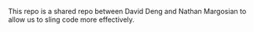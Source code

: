 This repo is a shared repo between David Deng and Nathan Margosian to allow us to sling code more effectively.
